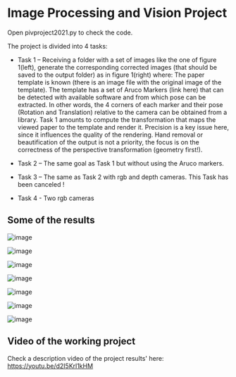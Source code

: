 # Image Processing and Vision Project

Open pivproject2021.py to check the code.

The project is divided into 4 tasks:

* Task 1 – Receiving a folder with a set of images like the one of figure 1(left), generate the corresponding corrected images (that should be saved to the output folder) as in figure 1(right) where:
The paper template is known (there is an image file with the original image of the template).
The template has a set of Aruco Markers (link here) that can be detected with available software and from which pose can be extracted. In other words, the 4 corners of each marker and their pose (Rotation and Translation) relative to the camera can be obtained from a library. Task 1 amounts to compute the transformation that maps the viewed paper to the template and render it.
Precision is a key issue here, since it influences the quality of the rendering. Hand removal or beautification of the output is not a priority, the focus is on the correctness of the perspective transformation (geometry first!).

* Task 2 – The same goal as Task 1 but  without using the Aruco markers.

* Task 3 – The same as Task 2 with rgb and depth cameras.   This Task has been canceled !

* Task 4 -  Two rgb cameras

## Some of the results

![image](https://user-images.githubusercontent.com/50277636/155801863-4bcdbdc1-257b-4fbc-a003-ec3b153c424d.png)

![image](https://user-images.githubusercontent.com/50277636/155801887-54be24b1-60d0-46be-87b6-9efdc6a115a0.png)

![image](https://user-images.githubusercontent.com/50277636/155801919-e4824663-b16b-4cac-bb27-bba3432820cf.png)

![image](https://user-images.githubusercontent.com/50277636/155801959-547da023-dcdc-4eb3-b625-18b726b664ae.png)

![image](https://user-images.githubusercontent.com/50277636/155802058-7aa9e786-610e-4d5a-ba75-71429ad6a9d7.png)

![image](https://user-images.githubusercontent.com/50277636/155801737-772ed9dd-25b7-4cb4-9784-25b4dbb9d996.png)

![image](https://user-images.githubusercontent.com/50277636/155801806-5b5edf05-6aaf-4f40-ad5a-4358b18ebb0c.png)

## Video of the working project
Check a description video of the project results' here: https://youtu.be/d2I5Krl1kHM


